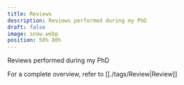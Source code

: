 ```yaml
---
title: Reviews
description: Reviews performed during my PhD
draft: false
image: snow.webp
position: 50% 80%
---
```


Reviews performed during my PhD

For a complete overview, refer to [[./tags/Review|Review]]
